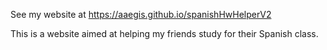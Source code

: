 See my website at https://aaegis.github.io/spanishHwHelperV2

This is a website aimed at helping my friends study for their Spanish class.